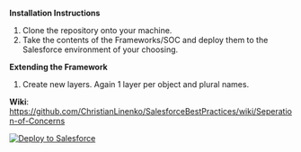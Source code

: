**Installation Instructions**
1. Clone the repository onto your machine.
2. Take the contents of the Frameworks/SOC and deploy them to the Salesforce environment of your choosing.

**Extending the Framework** 
1. Create new layers. Again 1 layer per object and plural names.

**Wiki**: https://github.com/ChristianLinenko/SalesforceBestPractices/wiki/Seperation-of-Concerns


<a href="https://githubsfdeploy.herokuapp.com?owner=Saichon Prasert&repo=https://github.com/saichonchon/SalesforceBestPractices/tree/master/Frameworks/SOC&ref=master">
  <img alt="Deploy to Salesforce"
       src="https://raw.githubusercontent.com/afawcett/githubsfdeploy/master/deploy.png">
</a>

